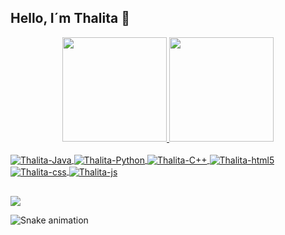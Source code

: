 ## Hello, I´m Thalita 👋

<div align="center">
  <a href="https://github.com/thalitaDomingos">
  <img height="167" src="https://github-readme-stats.vercel.app/api?username=thalitaDomingos&show_icons=true&theme=algolia&include_all_commits=true&count_private=true"/>
  <img height="167" src="https://github-readme-stats.vercel.app/api/top-langs/?username=thalitaDomingos&layout=compact&langs_count=7&theme=algolia"/>
</div>
<div style="display: inline_block"><br>
  <img align="center" alt="Thalita-Java" src="https://img.shields.io/badge/Java-ED8B00?style=for-the-badge&logo=java&logoColor=white">
  <img align="center" alt="Thalita-Python" src="https://img.shields.io/badge/Python-14354C?style=for-the-badge&logo=python&logoColor=white">
  <img align="center" alt="Thalita-C++" src="https://img.shields.io/badge/C%2B%2B-00599C?style=for-the-badge&logo=c%2B%2B&logoColor=white">
  <img align="center" alt="Thalita-html5" src="https://img.shields.io/badge/HTML5-E34F26?style=for-the-badge&logo=html5&logoColor=white" />
  <img align="center" alt="Thalita-css" src="https://img.shields.io/badge/CSS3-1572B6?style=for-the-badge&logo=css3&logoColor=white" />
  <img align="center" alt="Thalita-js" src="https://img.shields.io/badge/JavaScript-F7DF1E?style=for-the-badge&logo=javascript&logoColor=black" />
  
</div>
  
  ##
 
<div> 
 
  <a href = "https://www.linkedin.com/in/thalita-domingos-590443188/"><img src="https://img.shields.io/badge/LinkedIn-0077B5?style=for-the-badge&logo=linkedin&logoColor=white" target="_blank"></a>
  
  	
  ![Snake animation](https://github.com/thalitaDomingos/thalitaDomingos/blob/output/github-contribution-grid-snake.svg)
 
</div>

<!--

 
-->
